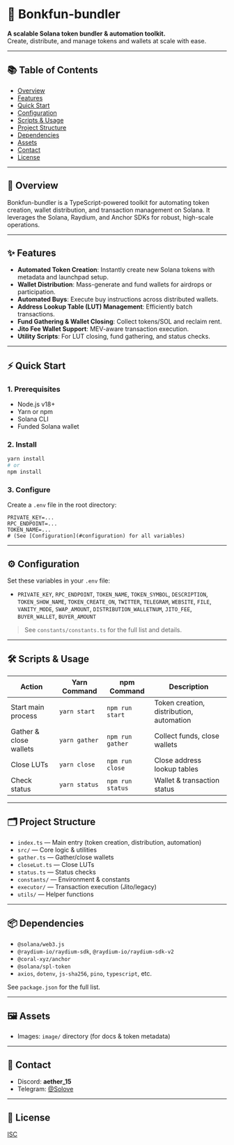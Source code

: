 # 🚀 Bonkfun-bundler

**A scalable Solana token bundler & automation toolkit.**  
Create, distribute, and manage tokens and wallets at scale with ease.

---

## 📚 Table of Contents

- [Overview](#overview)
- [Features](#features)
- [Quick Start](#quick-start)
- [Configuration](#configuration)
- [Scripts & Usage](#scripts--usage)
- [Project Structure](#project-structure)
- [Dependencies](#dependencies)
- [Assets](#assets)
- [Contact](#contact)
- [License](#license)

---

## 📝 Overview

Bonkfun-bundler is a TypeScript-powered toolkit for automating token creation, wallet distribution, and transaction management on Solana. It leverages the Solana, Raydium, and Anchor SDKs for robust, high-scale operations.

---

## ✨ Features

- **Automated Token Creation**: Instantly create new Solana tokens with metadata and launchpad setup.
- **Wallet Distribution**: Mass-generate and fund wallets for airdrops or participation.
- **Automated Buys**: Execute buy instructions across distributed wallets.
- **Address Lookup Table (LUT) Management**: Efficiently batch transactions.
- **Fund Gathering & Wallet Closing**: Collect tokens/SOL and reclaim rent.
- **Jito Fee Wallet Support**: MEV-aware transaction execution.
- **Utility Scripts**: For LUT closing, fund gathering, and status checks.

---

## ⚡ Quick Start

### 1. Prerequisites

- Node.js v18+
- Yarn or npm
- Solana CLI
- Funded Solana wallet

### 2. Install

```bash
yarn install
# or
npm install
```

### 3. Configure

Create a `.env` file in the root directory:

```env
PRIVATE_KEY=...
RPC_ENDPOINT=...
TOKEN_NAME=...
# (See [Configuration](#configuration) for all variables)
```

---

## ⚙️ Configuration

Set these variables in your `.env` file:

- `PRIVATE_KEY`, `RPC_ENDPOINT`, `TOKEN_NAME`, `TOKEN_SYMBOL`, `DESCRIPTION`, `TOKEN_SHOW_NAME`, `TOKEN_CREATE_ON`, `TWITTER`, `TELEGRAM`, `WEBSITE`, `FILE`, `VANITY_MODE`, `SWAP_AMOUNT`, `DISTRIBUTION_WALLETNUM`, `JITO_FEE`, `BUYER_WALLET`, `BUYER_AMOUNT`

> See `constants/constants.ts` for the full list and details.

---

## 🛠️ Scripts & Usage

| Action                | Yarn Command      | npm Command         | Description                                 |
|-----------------------|------------------|---------------------|---------------------------------------------|
| Start main process    | `yarn start`     | `npm run start`     | Token creation, distribution, automation    |
| Gather & close wallets| `yarn gather`    | `npm run gather`    | Collect funds, close wallets                |
| Close LUTs            | `yarn close`     | `npm run close`     | Close address lookup tables                 |
| Check status          | `yarn status`    | `npm run status`    | Wallet & transaction status                 |

---

## 🗂️ Project Structure

- `index.ts` — Main entry (token creation, distribution, automation)
- `src/` — Core logic & utilities
- `gather.ts` — Gather/close wallets
- `closeLut.ts` — Close LUTs
- `status.ts` — Status checks
- `constants/` — Environment & constants
- `executor/` — Transaction execution (Jito/legacy)
- `utils/` — Helper functions

---

## 📦 Dependencies

- `@solana/web3.js`
- `@raydium-io/raydium-sdk`, `@raydium-io/raydium-sdk-v2`
- `@coral-xyz/anchor`
- `@solana/spl-token`
- `axios`, `dotenv`, `js-sha256`, `pino`, `typescript`, etc.

See `package.json` for the full list.

---

## 🖼️ Assets

- Images: `image/` directory (for docs & token metadata)

---

## 💬 Contact

- Discord: **aether_15**
- Telegram: [@Solove](https://t.me/Solove_77)

---

## 🪪 License

[ISC](./LICENSE)
